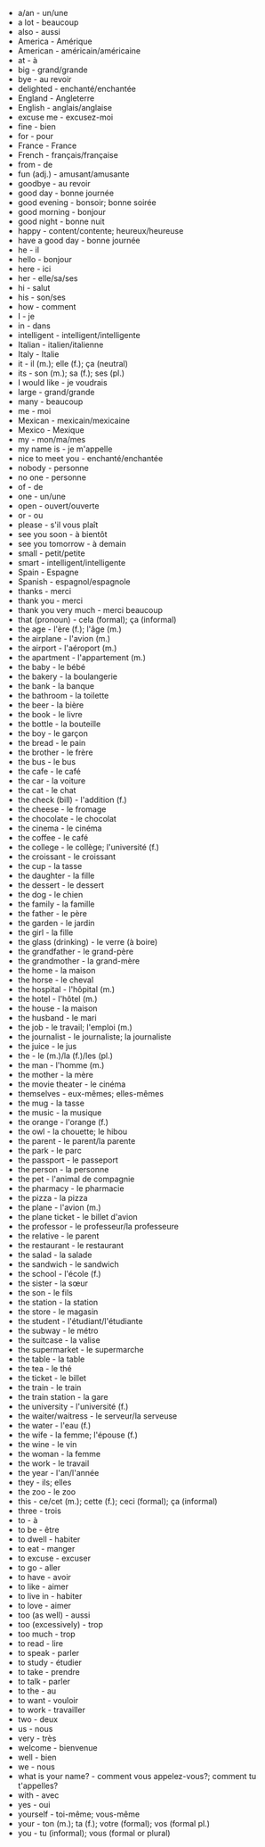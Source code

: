 - a/an - un/une
- a lot - beaucoup
- also - aussi
- America - Amérique
- American - américain/américaine
- at - à
- big - grand/grande
- bye - au revoir
- delighted - enchanté/enchantée
- England - Angleterre
- English - anglais/anglaise
- excuse me - excusez-moi
- fine - bien
- for - pour
- France - France
- French - français/française
- from - de
- fun (adj.) - amusant/amusante
- goodbye - au revoir
- good day - bonne journée
- good evening - bonsoir; bonne soirée
- good morning - bonjour
- good night - bonne nuit
- happy - content/contente; heureux/heureuse
- have a good day - bonne journée
- he - il
- hello - bonjour
- here - ici
- her - elle/sa/ses
- hi - salut
- his - son/ses
- how - comment
- I - je
- in - dans
- intelligent - intelligent/intelligente
- Italian - italien/italienne
- Italy - Italie
- it - il (m.); elle (f.); ça (neutral)
- its - son (m.); sa (f.); ses (pl.)
- I would like - je voudrais
- large - grand/grande
- many - beaucoup
- me - moi
- Mexican - mexicain/mexicaine
- Mexico - Mexique
- my - mon/ma/mes
- my name is - je m'appelle
- nice to meet you - enchanté/enchantée
- nobody - personne
- no one - personne
- of - de
- one - un/une
- open - ouvert/ouverte
- or - ou
- please - s'il vous plaît
- see you soon - à bientôt
- see you tomorrow - à demain
- small - petit/petite
- smart - intelligent/intelligente
- Spain - Espagne
- Spanish - espagnol/espagnole
- thanks - merci
- thank you - merci
- thank you very much - merci beaucoup
- that (pronoun) - cela (formal); ça (informal)
- the age - l'ère (f.); l'âge (m.)
- the airplane - l'avion (m.)
- the airport - l'aéroport (m.)
- the apartment - l'appartement (m.)
- the baby - le bébé
- the bakery - la boulangerie
- the bank - la banque
- the bathroom - la toilette
- the beer - la bière
- the book - le livre
- the bottle - la bouteille
- the boy - le garçon
- the bread - le pain
- the brother - le frère
- the bus - le bus
- the cafe - le café
- the car - la voiture
- the cat - le chat
- the check (bill) - l'addition (f.)
- the cheese - le fromage
- the chocolate - le chocolat
- the cinema - le cinéma
- the coffee - le café
- the college - le collège; l'université (f.)
- the croissant - le croissant
- the cup - la tasse
- the daughter - la fille
- the dessert - le dessert
- the dog - le chien
- the family - la famille
- the father - le père
- the garden - le jardin
- the girl - la fille
- the glass (drinking) - le verre (à boire)
- the grandfather - le grand-père
- the grandmother - la grand-mère
- the home - la maison
- the horse - le cheval
- the hospital - l'hôpital (m.)
- the hotel - l'hôtel (m.)
- the house - la maison
- the husband - le mari
- the job - le travail; l'emploi (m.)
- the journalist - le journaliste; la journaliste
- the juice - le jus
- the - le (m.)/la (f.)/les (pl.)
- the man - l'homme (m.)
- the mother - la mère
- the movie theater - le cinéma
- themselves - eux-mêmes; elles-mêmes
- the mug - la tasse
- the music - la musique
- the orange - l'orange (f.)
- the owl - la chouette; le hibou
- the parent - le parent/la parente
- the park - le parc
- the passport - le passeport
- the person - la personne
- the pet - l'animal de compagnie
- the pharmacy - le pharmacie
- the pizza - la pizza
- the plane - l'avion (m.)
- the plane ticket - le billet d'avion
- the professor - le professeur/la professeure
- the relative - le parent
- the restaurant - le restaurant
- the salad - la salade
- the sandwich - le sandwich
- the school - l'école (f.)
- the sister - la sœur
- the son - le fils
- the station - la station
- the store - le magasin
- the student - l'étudiant/l'étudiante
- the subway - le métro
- the suitcase - la valise
- the supermarket - le supermarche
- the table - la table
- the tea - le thé
- the ticket - le billet
- the train - le train
- the train station - la gare
- the university - l'université (f.)
- the waiter/waitress - le serveur/la serveuse
- the water - l'eau (f.)
- the wife - la femme; l'épouse (f.)
- the wine - le vin
- the woman - la femme
- the work - le travail
- the year - l'an/l'année
- they - ils; elles
- the zoo - le zoo
- this - ce/cet (m.); cette (f.); ceci (formal); ça (informal)
- three - trois
- to - à
- to be - être
- to dwell - habiter
- to eat - manger
- to excuse - excuser
- to go - aller
- to have - avoir
- to like - aimer
- to live in - habiter
- to love - aimer
- too (as well) - aussi
- too (excessively) - trop
- too much - trop
- to read - lire
- to speak - parler
- to study - étudier
- to take - prendre
- to talk - parler
- to the - au
- to want - vouloir
- to work - travailler
- two - deux
- us - nous
- very - très
- welcome - bienvenue
- well - bien
- we - nous
- what is your name? - comment vous appelez-vous?;  comment tu t'appelles?
- with - avec
- yes - oui
- yourself - toi-même; vous-même
- your - ton (m.); ta (f.); votre (formal); vos (formal pl.)
- you - tu (informal); vous (formal or plural)
